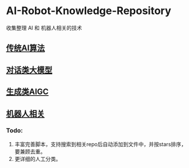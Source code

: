 # AI-Robot-Knowledge-Repository
收集整理 AI 和 机器人相关的技术

## [传统AI算法](https://github.com/liqi-c/AI-Robot-Knowledge-Repository/src/AI_ori.md)
## [对话类大模型](https://github.com/liqi-c/AI-Robot-Knowledge-Repository/src/AI_llm.md)
## [生成类AIGC](https://github.com/liqi-c/AI-Robot-Knowledge-Repository/src/AI_aigc.md)
## [机器人相关](https://github.com/liqi-c/AI-Robot-Knowledge-Repository/src/Robot.md)

### Todo:
1. 丰富完善脚本，支持搜索到相关repo后自动添加到文件中，并按stars排序，要兼顾去重。
2. 更详细的人工分类。